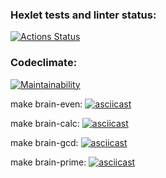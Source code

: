 ### Hexlet tests and linter status:
[![Actions Status](https://github.com/Ann-sv/frontend-project-44/workflows/hexlet-check/badge.svg)](https://github.com/Ann-sv/frontend-project-44/actions)
### Codeclimate:
[![Maintainability](https://api.codeclimate.com/v1/badges/34869b2f747015b83834/maintainability)](https://codeclimate.com/github/Ann-sv/frontend-project-44/maintainability)

make brain-even: 
[![asciicast](https://asciinema.org/a/ISbGqFeNHZA56yZ4Wfal2drGW.svg)](https://asciinema.org/a/ISbGqFeNHZA56yZ4Wfal2drGW)

make brain-calc: 
[![asciicast](https://asciinema.org/a/VPkaBxzECNkLSipJQTLBvOPzf.svg)](https://asciinema.org/a/VPkaBxzECNkLSipJQTLBvOPzf)

make brain-gcd:
[![asciicast](https://asciinema.org/a/7zNcYkZiUysxygIrYfcHNQnpJ.svg)](https://asciinema.org/a/7zNcYkZiUysxygIrYfcHNQnpJ)

make brain-prime:
[![asciicast](https://asciinema.org/a/WkjvW0cAo4YagwpjndOeu1FX9.svg)](https://asciinema.org/a/WkjvW0cAo4YagwpjndOeu1FX9)
